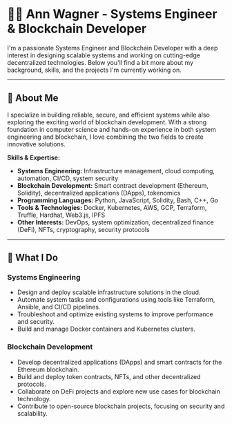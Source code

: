 # 👨‍💻 **Ann Wagner - Systems Engineer & Blockchain Developer**  

I'm a passionate Systems Engineer and Blockchain Developer with a deep interest in designing scalable systems and working on cutting-edge decentralized technologies. Below you'll find a bit more about my background, skills, and the projects I'm currently working on.

---

## 🚀 **About Me**

I specialize in building reliable, secure, and efficient systems while also exploring the exciting world of blockchain development. With a strong foundation in computer science and hands-on experience in both system engineering and blockchain, I love combining the two fields to create innovative solutions.  

**Skills & Expertise:**  
- **Systems Engineering:** Infrastructure management, cloud computing, automation, CI/CD, system security  
- **Blockchain Development:** Smart contract development (Ethereum, Solidity), decentralized applications (DApps), tokenomics  
- **Programming Languages:** Python, JavaScript, Solidity, Bash, C++, Go  
- **Tools & Technologies:** Docker, Kubernetes, AWS, GCP, Terraform, Truffle, Hardhat, Web3.js, IPFS  
- **Other Interests:** DevOps, system optimization, decentralized finance (DeFi), NFTs, cryptography, security protocols

---

## 🔧 **What I Do**

### Systems Engineering
- Design and deploy scalable infrastructure solutions in the cloud.
- Automate system tasks and configurations using tools like Terraform, Ansible, and CI/CD pipelines.
- Troubleshoot and optimize existing systems to improve performance and security.
- Build and manage Docker containers and Kubernetes clusters.

### Blockchain Development
- Develop decentralized applications (DApps) and smart contracts for the Ethereum blockchain.
- Build and deploy token contracts, NFTs, and other decentralized protocols.
- Collaborate on DeFi projects and explore new use cases for blockchain technology.
- Contribute to open-source blockchain projects, focusing on security and scalability.
